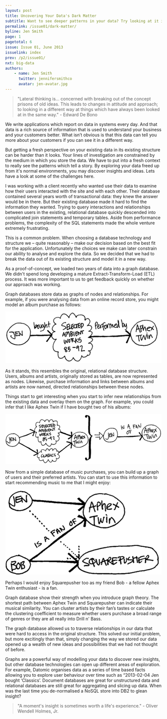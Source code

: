 ```yaml
---
layout: post
title: Uncovering Your Data's Dark Matter
subtitle: Want to see deeper patterns in your data? Try looking at it in a new way, says Jen Smith
permalink: /issue01/dark-matter/
byline: Jen Smith
page: 1
pagetotal: 6
issue: Issue 01, June 2013
issuelink: index
prev: /p2/issue01/
nxt: big-data
authors:
    - name: Jen Smith
      twitter: jennifersmithco
      avatar: jen-avatar.jpg
---
```

> "Lateral thinking is... concerned with breaking out of the concept prisons of old ideas. This leads to changes in attitude and approach; to looking in a different way at things which have always been looked at in the same way." - Edward De Bono

We write applications which report on data in systems every day. And that data is a rich source of information that is used to understand your business and your customers better. What isn’t obvious is that this data can tell you more about your customers if you can see it in a different way.

But getting a fresh perspective on your existing data in its existing structure can be harder than it looks.  Your lines of investigation are constrained by the medium in which you store the data. We have to put into a fresh context to really see the patterns which tell a story. By exploring your data freed up from it's normal environments, you may discover insights and ideas. Lets have a look at some of the challenges here.

I was working with a client recently who wanted use their data to examine how their users interacted with the site and with each other. Their database contained several years worth of transactional data: they knew the answer would be in there. But their existing database made it hard to find the information they wanted. Trying to query interactions and relationships between users in the existing, relational database  quickly descended into complicated join statements and temporary tables. Aside from performance problems, the complexity of the SQL statements made the whole venture extremely frustrating.

This is a common problem. When choosing a database technology and structure we – quite reasonably – make our decision based on the best fit for the application. Unfortunately the choices we make can later constrain our ability to analyse and explore the data. So we decided that we had to break the data out of its existing structure and model it in a new way.

As a proof-of-concept, we loaded two years of data into a graph database. We didn't spend long developing a mature Extract-Transform-Load (ETL) process. It was more important to us to get feedback quickly on whether our approach was working.

Graph databases store data as graphs of nodes and relationships. For example, if you were analysing data from an online record store, you might model an album purchase as follows:

![A simple relationship](../images/dark-matter/1.png)

As it stands, this resembles the original, relational database structure. Users, albums and artists, originally stored as tables, are now represented as nodes. Likewise, purchase information and links between albums and artists are now named, directed relationships between these nodes.

Things start to get interesting when you start to infer new relationships from the existing data and overlay them on the graph. For example, you could infer that I like Aphex Twin if I have bought two of his albums:

![Inferred Relationship](../images/dark-matter/2.png)

Now from a simple database of music purchases, you can build up a graph of users and their preferred artists. You can start to use this information to start recommending music to me that I might enjoy:

![Recommending Music](../images/dark-matter/3.png)

Perhaps I would enjoy Squarepusher too as my friend Bob - a fellow Aphex Twin enthusiast - is a fan.

Graph database show their strength when you introduce graph theory. The shortest path between Aphex Twin and Squarepusher can indicate their musical similarity. You can cluster artists by their fan’s tastes or calculate the clustering coefficient to measure whether users purchase a broad range of genres or they are all really into Drill n' Bass.

The graph database allowed us to traverse relationships in our data that were hard to access in the original structure. This solved our initial problem, but more excitingly than that, simply changing the way we stored our data opened up a wealth of new ideas and possibilities that we had not thought of before.

Graphs are a powerful way of modelling your data to discover new insights, but other database technologies can open up different areas of exploration. For example, Datomic organises data as a series of time based facts allowing you to explore user behaviour over time such as “2013-02-04 Jen bought ‘Classics’. Document databases are great for unstructured data and relational databases are still great for aggregating and slicing up data. When was the last time you de-normalised a NoSQL store into DB2 to glean insight?

> "A moment's insight is sometimes worth a life's experience." - Oliver Wendell Holmes, Jr.
